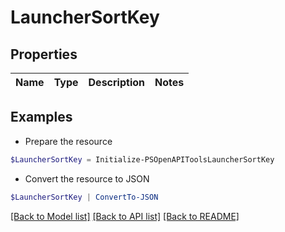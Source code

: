 # LauncherSortKey
## Properties

Name | Type | Description | Notes
------------ | ------------- | ------------- | -------------

## Examples

- Prepare the resource
```powershell
$LauncherSortKey = Initialize-PSOpenAPIToolsLauncherSortKey 
```

- Convert the resource to JSON
```powershell
$LauncherSortKey | ConvertTo-JSON
```

[[Back to Model list]](../README.md#documentation-for-models) [[Back to API list]](../README.md#documentation-for-api-endpoints) [[Back to README]](../README.md)

